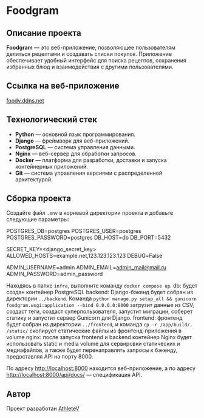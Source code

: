 # Foodgram

## Описание проекта

**Foodgram** — это веб-приложение, позволяющее пользователям делиться рецептами и создавать списки покупок. Приложение обеспечивает удобный интерфейс для поиска рецептов, сохранения избранных блюд и взаимодействия с другими пользователями.

## Ссылка на веб-приложение

[foodv.ddns.net](http://foodv.ddns.net)

## Технологический стек

- **Python** — основной язык программирования.
- **Django** — фреймворк для веб-приложений.
- **PostgreSQL** — система управления данными.
- **Nginx** — веб-сервер для обработки запросов.
- **Docker** — платформа для разработки, доставки и запуска контейнерных приложений.
- **Git** — система управления версиями с распределенной архитектурой.

## Сборка проекта

Создайте файл `.env` в корневой директории проекта и добавьте следующие параметры:

POSTGRES_DB=postgres
POSTGRES_USER=postgres
POSTGRES_PASSWORD=postgres
DB_HOST=db
DB_PORT=5432

SECRET_KEY=<django_secret_key>
ALLOWED_HOSTS=example.net,123.123.123.123
DEBUG=False

ADMIN_USERNAME=admin
ADMIN_EMAIL=<admin_mail@mail.ru>
ADMIN_PASSWORD=admin_password

Находясь в папке `infra`, выполните команду `docker compose up`.
db: будет создан контейнер PostgreSQL
backend: Django-бэкенд будет собран из директории `../backend`. Команда `python manage.py setup_all && gunicorn foodgram.wsgi:application --bind 0.0.0.0:8000`
загрузит данные из CSV, создаст теги, создаст суперпользователя, запустит миграции, соберет статику и запустит сервер Gunicorn для Django.
frontend: фронтенд будет собран из директории `../frontend`, и команда `cp -r /app/build/. /static/` скопирует статические файлы из фронтенд-приложения в volume
nginx: после запуска frontend и backend контейнер Nginx будет использовать static и media volume для сервировки статических и медиафайлов, а также будет перенаправлять запросы к бэкенду, предоставляя API на порту 8000.

По адресу [http://localhost:8000](http://localhost:8000) находится веб-приложение, а по адресу [http://localhost:8000/api/docs/](http://localhost:8000/api/docs/) — спецификация API.

## Автор

Проект разработан [AthleteV](https://github.com/AthleteV)

